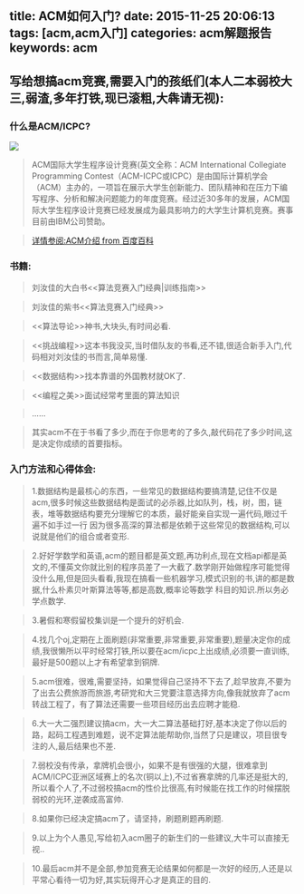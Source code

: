 title: ACM如何入门?
date: 2015-11-25 20:06:13
tags: [acm,acm入门]
categories: acm解题报告
keywords: acm
---
## 写给想搞acm竞赛,需要入门的孩纸们(本人二本弱校大三,弱渣,多年打铁,现已滚粗,大犇请无视):

### 什么是ACM/ICPC?

![](http://7xonhu.com1.z0.glb.clouddn.com/acm1.jpg)


>ACM国际大学生程序设计竞赛(英文全称：ACM International Collegiate Programming Contest（ACM-ICPC或ICPC）是由国际计算机学会（ACM）主办的，一项旨在展示大学生创新能力、团队精神和在压力下编写程序、分析和解决问题能力的年度竞赛。经过近30多年的发展，ACM国际大学生程序设计竞赛已经发展成为最具影响力的大学生计算机竞赛。赛事目前由IBM公司赞助。

>[详情参阅:ACM介绍 from 百度百科](http://baike.baidu.com/link?url=n3vTC8Tfe6Pq7er9mM29wiUo5RkzXlvynwHo0-8UaHe_YPzmOJmW1HIXWdHFzEQqdnkLHC9_yKwWbTtI-_62KSZoS8sTsumrCY4QL9eVm37)

### 书籍:

>刘汝佳的大白书<<算法竞赛入门经典|训练指南>>

>刘汝佳的紫书<<算法竞赛入门经典>>

><<算法导论>>神书,大块头,有时间必看.

><<挑战编程>>这本书我没买,当时借队友的书看,还不错,很适合新手入门,代码相对刘汝佳的书而言,简单易懂.

><<数据结构>>找本靠谱的外国教材就OK了.

><<编程之美>>面试经常考里面的算法知识

>......

>其实acm不在于书看了多少,而在于你思考的了多久,敲代码花了多少时间,这是决定你成绩的首要指标。

### 入门方法和心得体会:
>1.数据结构是最核心的东西，一些常见的数据结构要搞清楚,记住不仅是acm,很多时候这些数据结构是面试的必杀器,比如队列，栈，树，图，链表，堆等数据结构要充分理解它的本质，最好能亲自实现一遍代码,眼过千遍不如手过一行
>因为很多高深的算法都是依赖于这些常见的数据结构,可以说就是他们的组合或者变形.

<!--more-->

>2.好好学数学和英语,acm的题目都是英文题,再功利点,现在文档api都是英文的,不懂英文你就比别的程序员差了一大截了.数学刚开始做程序可能觉得没什么用,但是回头看看,我现在搞看一些机器学习,模式识别的书,讲的都是数据,什么朴素贝叶斯算法等等,都是高数,概率论等数学
>科目的知识.所以务必学点数学.

>3.暑假和寒假留校集训是一个提升的好机会.

>4.找几个oj,定期在上面刷题(非常重要,非常重要,非常重要),题量决定你的成绩,我很懒所以平时经常打铁,所以要在acm/icpc上出成绩,必须要一直训练,最好是500题以上才有希望拿到铜牌.

>5.acm很难，很难,需要坚持，如果觉得自己坚持不下去了,趁早放弃,不要为了出去公费旅游而旅游,考研党和大三党要注意选择方向,像我就放弃了acm转战工程了，有了算法还需要一些项目经历出去应聘才能稳.

>6.大一大二强烈建议搞acm，大一大二算法基础打好,基本决定了你以后的路，起码工程遇到难题，说不定算法能帮助你,当然了只是建议，项目很专注的人,最后结果也不差.

>7.弱校没有传承，拿牌机会很小，如果不是有很强的大腿，很难拿到ACM/ICPC亚洲区域赛上的名次(铜以上),不过省赛拿牌的几率还是挺大的,所以看个人了,不过弱校搞acm的性价比很高,有时候能在找工作的时候摆脱弱校的光环,逆袭成高富帅.

>8.如果你已经决定搞acm了，请坚持，刷题刷题再刷题.

>9.以上为个人愚见,写给初入acm圈子的新生们的一些建议,大牛可以直接无视..

>10.最后acm并不是全部,参加竞赛无论结果如何都是一次好的经历,人还是以平常心看待一切为好,其实玩得开心才是真正的目的.